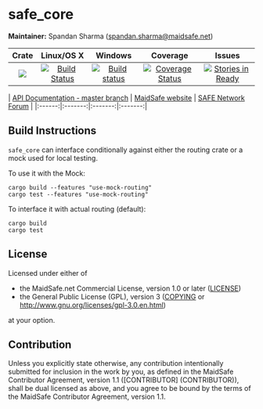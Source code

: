 # safe_core

**Maintainer:** Spandan Sharma (spandan.sharma@maidsafe.net)

|Crate|Linux/OS X|Windows|Coverage|Issues|
|:---:|:--------:|:-----:|:------:|:----:|
|[![](http://meritbadge.herokuapp.com/safe_core)](https://crates.io/crates/safe_core)|[![Build Status](https://travis-ci.org/maidsafe/safe_core.svg?branch=master)](https://travis-ci.org/maidsafe/safe_core)|[![Build status](https://ci.appveyor.com/api/projects/status/c61jthx04us5j57j/branch/master?svg=true)](https://ci.appveyor.com/project/MaidSafe-QA/safe-core/branch/master)|[![Coverage Status](https://coveralls.io/repos/maidsafe/safe_core/badge.svg?branch=master)](https://coveralls.io/r/maidsafe/safe_core?branch=master)|[![Stories in Ready](https://badge.waffle.io/maidsafe/safe_core.png?label=ready&title=Ready)](https://waffle.io/maidsafe/safe_core)|

| [API Documentation - master branch](http://docs.maidsafe.net/safe_core/master) | [MaidSafe website](http://maidsafe.net) | [SAFE Network Forum](https://forum.safenetwork.io) |
|:------:|:-------:|:-------:|:-------:|

## Build Instructions

`safe_core` can interface conditionally against either the routing crate or a mock used for local testing.

To use it with the Mock:
```
cargo build --features "use-mock-routing"
cargo test --features "use-mock-routing"
```

To interface it with actual routing (default):
```
cargo build
cargo test
```

## License

Licensed under either of

* the MaidSafe.net Commercial License, version 1.0 or later ([LICENSE](LICENSE))
* the General Public License (GPL), version 3 ([COPYING](COPYING) or http://www.gnu.org/licenses/gpl-3.0.en.html)

at your option.

## Contribution

Unless you explicitly state otherwise, any contribution intentionally submitted for inclusion in the
work by you, as defined in the MaidSafe Contributor Agreement, version 1.1 ([CONTRIBUTOR]
(CONTRIBUTOR)), shall be dual licensed as above, and you agree to be bound by the terms of the
MaidSafe Contributor Agreement, version 1.1.
